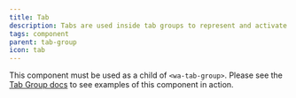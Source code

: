 ```yaml
---
title: Tab
description: Tabs are used inside tab groups to represent and activate tab panels.
tags: component
parent: tab-group
icon: tab
---
```


This component must be used as a child of `<wa-tab-group>`. Please see the [Tab Group docs](/docs/components/tab-group) to see examples of this component in action.

